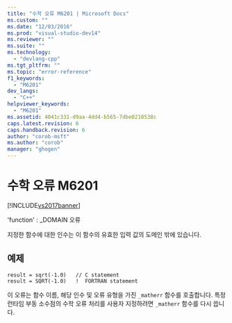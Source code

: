 ```yaml
---
title: "수학 오류 M6201 | Microsoft Docs"
ms.custom: ""
ms.date: "12/03/2016"
ms.prod: "visual-studio-dev14"
ms.reviewer: ""
ms.suite: ""
ms.technology: 
  - "devlang-cpp"
ms.tgt_pltfrm: ""
ms.topic: "error-reference"
f1_keywords: 
  - "M6201"
dev_langs: 
  - "C++"
helpviewer_keywords: 
  - "M6201"
ms.assetid: 4041c331-d9aa-4dd4-b565-7dbe0218538c
caps.latest.revision: 6
caps.handback.revision: 6
author: "corob-msft"
ms.author: "corob"
manager: "ghogen"
---
```

# 수학 오류 M6201
[!INCLUDE[vs2017banner](../../assembler/inline/includes/vs2017banner.md)]

'function' : \_DOMAIN 오류  
  
 지정한 함수에 대한 인수는 이 함수의 유효한 입력 값의 도메인 밖에 있습니다.  
  
## 예제  
  
```  
result = sqrt(-1.0)   // C statement  
result = SQRT(-1.0)   !  FORTRAN statement  
```  
  
 이 오류는 함수 이름, 해당 인수 및 오류 유형을 가진 `_matherr` 함수를 호출합니다.  특정 런타임 부동 소수점의 수학 오류 처리를 사용자 지정하려면 `_matherr` 함수를 다시 씁니다.